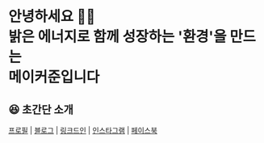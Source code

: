<h1>
  안녕하세요 👋🏼 <br/>
  밝은 에너지로 함께 성장하는 '환경'을 만드는 <br/>
  메이커준입니다
</h1>

## 😆 초간단 소개
[프로필](https://makerjun.com) | [블로그](blog.makerjun.com) | [링크드인](https://www.linkedin.com/in/imakerjun/) | [인스타그램](https://www.instagram.com/imakerjun/) | [페이스북](https://www.facebook.com/imakerjun)


